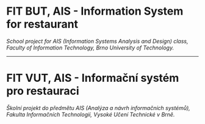 # FIT BUT, AIS - Information System for restaurant
*School project for AIS (Information Systems Analysis and Design) class, Faculty of Information Technology, Brno University of Technology.*

___

# FIT VUT, AIS - Informační systém pro restauraci
*Školní projekt do předmětu AIS (Analýza a návrh informačních systémů), Fakulta Informačních Technologií, Vysoké Učení Technické v Brně.*
